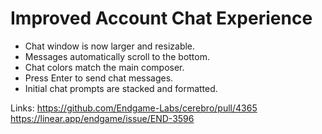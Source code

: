 # Improved Account Chat Experience

*   Chat window is now larger and resizable.
*   Messages automatically scroll to the bottom.
*   Chat colors match the main composer.
*   Press Enter to send chat messages.
*   Initial chat prompts are stacked and formatted.

Links:
https://github.com/Endgame-Labs/cerebro/pull/4365
https://linear.app/endgame/issue/END-3596
